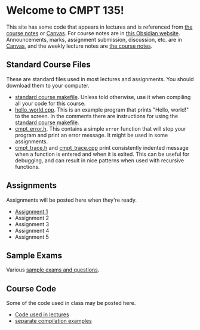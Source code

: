 # Welcome to CMPT 135!

This site has some code that appears in lectures and is referenced from [the
course notes](https://publish.obsidian.md/cmpt135) or [Canvas](sfu.canvas.ca).
For course notes are in [this Obsidian
website](https://publish.obsidian.md/cmpt135). Announcements, marks, assignment
submission, discussion, etc. are in [Canvas](sfu.canvas.ca), and the weekly
lecture notes are [the course notes](https://publish.obsidian.md/cmpt135).

## Standard Course Files

These are standard files used in most lectures and assignments. You should
download them to your computer.

- [standard course makefile](starter_files/makefile). Unless told otherwise, use
  it when compiling all your code for this course.
- [hello_world.cpp](starter_files/hello_world.cpp). This is an example program
  that prints "Hello, world!" to the screen. In the comments there are
  instructions for using the [standard course makefile](starter_files/makefile).
- [cmpt_error.h](starter_files/cmpt_error.h). This contains a simple `error`
  function that will stop your program and print an error message. It might be
  used in some assignments.
- [cmpt_trace.h](starter_files/cmpt_trace.h) and
  [cmpt_trace.cpp](cmpt_trace.cpp) print consistently indented message when a
  function is entered and when it is exited. This can be useful for debugging,
  and can result in nice patterns when used with recursive functions.

## Assignments

Assignments will be posted here when they're ready.

- [Assignment 1](assignments/a1)
- Assignment 2
- Assignment 3
- Assignment 4
- Assignment 5

## Sample Exams

Various [sample exams and questions](sample_exams/).

## Course Code

Some of the code used in class may be posted here.

- [Code used in lectures](lectures/)
- [separate compilation examples](separate_compilation/)

